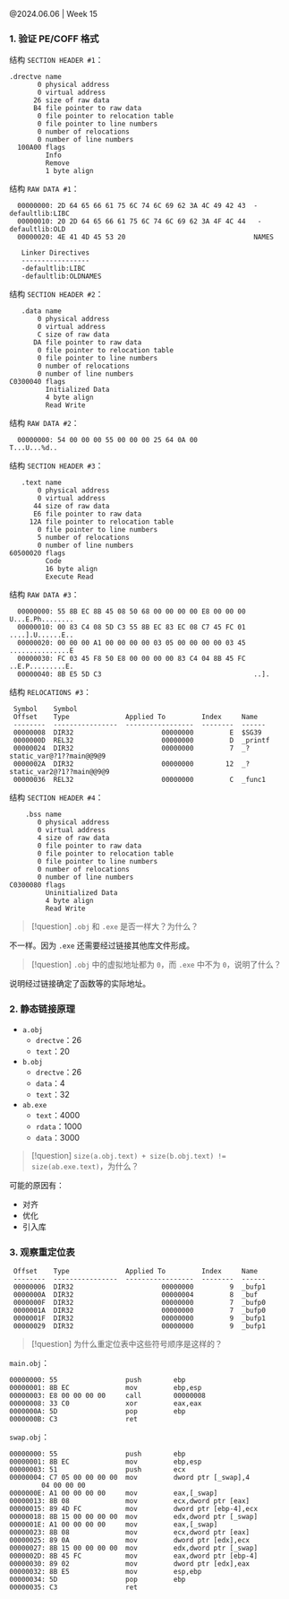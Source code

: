 @2024.06.06 | Week 15

### 1. 验证 PE/COFF 格式

结构 `SECTION HEADER #1`：

```text
.drectve name
       0 physical address
       0 virtual address
      26 size of raw data
      B4 file pointer to raw data
       0 file pointer to relocation table
       0 file pointer to line numbers
       0 number of relocations
       0 number of line numbers
  100A00 flags
         Info
         Remove
         1 byte align
```

结构 `RAW DATA #1`：

```text
  00000000: 2D 64 65 66 61 75 6C 74 6C 69 62 3A 4C 49 42 43  -defaultlib:LIBC
  00000010: 20 2D 64 65 66 61 75 6C 74 6C 69 62 3A 4F 4C 44   -defaultlib:OLD
  00000020: 4E 41 4D 45 53 20                                NAMES 

   Linker Directives
   -----------------
   -defaultlib:LIBC
   -defaultlib:OLDNAMES
```

结构 `SECTION HEADER #2`：

```text
   .data name
       0 physical address
       0 virtual address
       C size of raw data
      DA file pointer to raw data
       0 file pointer to relocation table
       0 file pointer to line numbers
       0 number of relocations
       0 number of line numbers
C0300040 flags
         Initialized Data
         4 byte align
         Read Write
```

结构 `RAW DATA #2`：

```text
  00000000: 54 00 00 00 55 00 00 00 25 64 0A 00              T...U...%d..
```

结构 `SECTION HEADER #3`：

```text
   .text name
       0 physical address
       0 virtual address
      44 size of raw data
      E6 file pointer to raw data
     12A file pointer to relocation table
       0 file pointer to line numbers
       5 number of relocations
       0 number of line numbers
60500020 flags
         Code
         16 byte align
         Execute Read
```

结构 `RAW DATA #3`：

```text
  00000000: 55 8B EC 8B 45 08 50 68 00 00 00 00 E8 00 00 00  U...E.Ph........
  00000010: 00 83 C4 08 5D C3 55 8B EC 83 EC 08 C7 45 FC 01  ....].U......E..
  00000020: 00 00 00 A1 00 00 00 00 03 05 00 00 00 00 03 45  ...............E
  00000030: FC 03 45 F8 50 E8 00 00 00 00 83 C4 04 8B 45 FC  ..E.P.........E.
  00000040: 8B E5 5D C3                                      ..].
```

结构 `RELOCATIONS #3`：

```text
 Symbol    Symbol
 Offset    Type              Applied To         Index     Name
 --------  ----------------  -----------------  --------  ------
 00000008  DIR32                      00000000         E  $SG39
 0000000D  REL32                      00000000         D  _printf
 00000024  DIR32                      00000000         7  _?static_var@?1??main@@9@9
 0000002A  DIR32                      00000000        12  _?static_var2@?1??main@@9@9
 00000036  REL32                      00000000         C  _func1
```

结构 `SECTION HEADER #4`：

```text
    .bss name
       0 physical address
       0 virtual address
       4 size of raw data
       0 file pointer to raw data
       0 file pointer to relocation table
       0 file pointer to line numbers
       0 number of relocations
       0 number of line numbers
C0300080 flags
         Uninitialized Data
         4 byte align
         Read Write
```

> [!question] `.obj` 和 `.exe` 是否一样大？为什么？

不一样。因为 `.exe` 还需要经过链接其他库文件形成。

> [!question] `.obj` 中的虚拟地址都为 `0`，而 `.exe` 中不为 `0`，说明了什么？

说明经过链接确定了函数等的实际地址。

### 2. 静态链接原理

- `a.obj`
	- `drectve`：26
	- `text`：20
- `b.obj`
	- `drectve`：26
	- `data`：4
	- `text`：32
- `ab.exe`
	- `text`：4000
	- `rdata`：1000
	- `data`：3000

> [!question] `size(a.obj.text) + size(b.obj.text) != size(ab.exe.text)`，为什么？

可能的原因有：

- 对齐
- 优化
- 引入库

### 3. 观察重定位表

```text
 Offset    Type              Applied To         Index     Name
 --------  ----------------  -----------------  --------  ------
 00000006  DIR32                      00000000         9  _bufp1
 0000000A  DIR32                      00000004         8  _buf
 0000000F  DIR32                      00000000         7  _bufp0
 0000001A  DIR32                      00000000         7  _bufp0
 0000001F  DIR32                      00000000         9  _bufp1
 00000029  DIR32                      00000000         9  _bufp1
```

> [!question] 为什么重定位表中这些符号顺序是这样的？

`main.obj`：

```asmatmel
00000000: 55                 push        ebp
00000001: 8B EC              mov         ebp,esp
00000003: E8 00 00 00 00     call        00000008
00000008: 33 C0              xor         eax,eax
0000000A: 5D                 pop         ebp
0000000B: C3                 ret
```

`swap.obj`：

```asmatmel
00000000: 55                 push        ebp
00000001: 8B EC              mov         ebp,esp
00000003: 51                 push        ecx
00000004: C7 05 00 00 00 00  mov         dword ptr [_swap],4
		04 00 00 00
0000000E: A1 00 00 00 00     mov         eax,[_swap]
00000013: 8B 08              mov         ecx,dword ptr [eax]
00000015: 89 4D FC           mov         dword ptr [ebp-4],ecx
00000018: 8B 15 00 00 00 00  mov         edx,dword ptr [_swap]
0000001E: A1 00 00 00 00     mov         eax,[_swap]
00000023: 8B 08              mov         ecx,dword ptr [eax]
00000025: 89 0A              mov         dword ptr [edx],ecx
00000027: 8B 15 00 00 00 00  mov         edx,dword ptr [_swap]
0000002D: 8B 45 FC           mov         eax,dword ptr [ebp-4]
00000030: 89 02              mov         dword ptr [edx],eax
00000032: 8B E5              mov         esp,ebp
00000034: 5D                 pop         ebp
00000035: C3                 ret
```